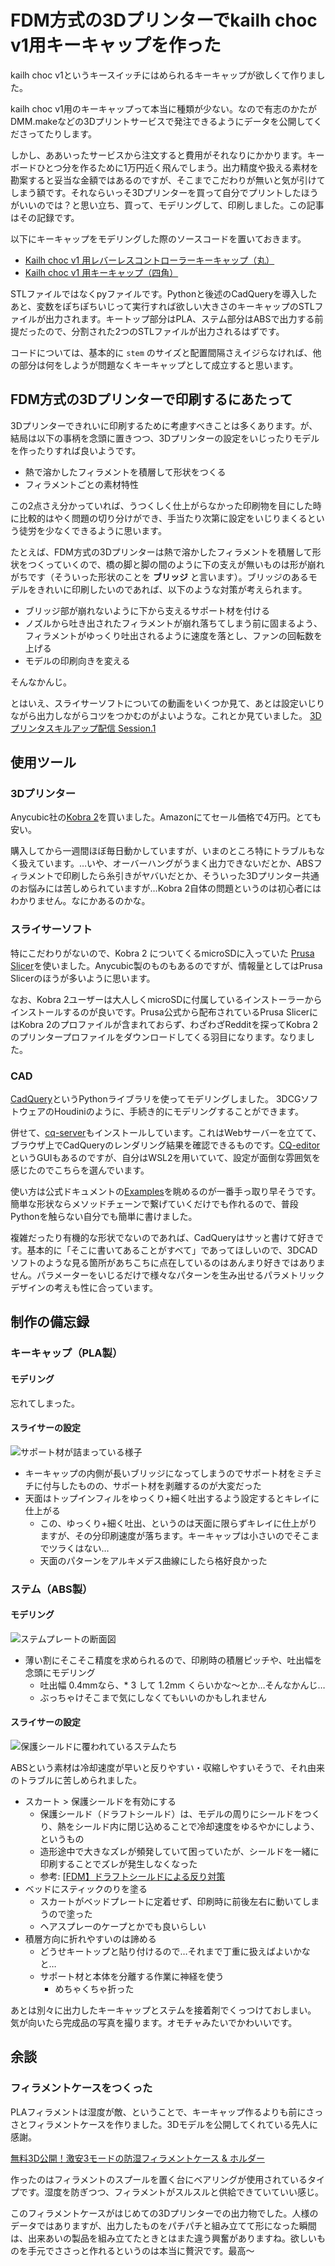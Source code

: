 # FDM方式の3Dプリンターでkailh choc v1用キーキャップを作った

kailh choc v1というキースイッチにはめられるキーキャップが欲しくて作りました。

kailh choc v1用のキーキャップって本当に種類が少ない。なので有志のかたがDMM.makeなどの3Dプリントサービスで発注できるようにデータを公開してくださってたりします。

しかし、ああいったサービスから注文すると費用がそれなりにかかります。キーボードひとつ分を作るために1万円近く飛んでしまう。出力精度や扱える素材を勘案すると妥当な金額ではあるのですが、そこまでこだわりが無いと気が引けてしまう額です。それならいっそ3Dプリンターを買って自分でプリントしたほうがいいのでは？と思い立ち、買って、モデリングして、印刷しました。この記事はその記録です。

以下にキーキャップをモデリングした際のソースコードを置いておきます。

- [Kailh choc v1 用レバーレスコントローラーキーキャップ（丸）](https://github.com/heutronica/blog/blob/main/20230828-makeKeycap/source/kailh_choc_v1-circle_keycap.py)
- [Kailh choc v1 用キーキャップ（四角）](https://github.com/heutronica/blog/blob/main/20230828-makeKeycap/source/kailh_choc_v1-rect_keycap.py)

STLファイルではなくpyファイルです。Pythonと後述のCadQueryを導入したあと、変数をぽちぽちいじって実行すれば欲しい大きさのキーキャップのSTLファイルが出力されます。キートップ部分はPLA、ステム部分はABSで出力する前提だったので、分割された2つのSTLファイルが出力されるはずです。

コードについては、基本的に `stem` のサイズと配置間隔さえイジらなければ、他の部分は何をしようが問題なくキーキャップとして成立すると思います。

## FDM方式の3Dプリンターで印刷するにあたって

3Dプリンターできれいに印刷するために考慮すべきことは多くあります。が、結局は以下の事柄を念頭に置きつつ、3Dプリンターの設定をいじったりモデルを作ったりすれば良いようです。

- 熱で溶かしたフィラメントを積層して形状をつくる
- フィラメントごとの素材特性

この2点さえ分かっていれば、うつくしく仕上がらなかった印刷物を目にした時に比較的はやく問題の切り分けができ、手当たり次第に設定をいじりまくるという徒労を少なくできるように思います。

たとえば、FDM方式の3Dプリンターは熱で溶かしたフィラメントを積層して形状をつくっていくので、橋の脚と脚の間のように下の支えが無いものは形が崩れがちです（そういった形状のことを **ブリッジ** と言います）。ブリッジのあるモデルをきれいに印刷したいのであれば、以下のような対策が考えられます。
 - ブリッジ部が崩れないように下から支えるサポート材を付ける
 - ノズルから吐き出されたフィラメントが崩れ落ちてしまう前に固まるよう、フィラメントがゆっくり吐出されるように速度を落とし、ファンの回転数を上げる
 - モデルの印刷向きを変える

そんなかんじ。

とはいえ、スライサーソフトについての動画をいくつか見て、あとは設定いじりながら出力しながらコツをつかむのがよいような。これとか見ていました。
[3Dプリンタスキルアップ配信 Session.1](https://www.youtube.com/watch?v=pkHRVHn5y0Q&t=2114s)


## 使用ツール

### 3Dプリンター
Anycubic社の[Kobra 2](https://www.anycubic.com/products/kobra-2)を買いました。Amazonにてセール価格で4万円。とても安い。

購入してから一週間ほぼ毎日動かしていますが、いまのところ特にトラブルもなく扱えています。…いや、オーバーハングがうまく出力できないだとか、ABSフィラメントで印刷したら糸引きがヤバいだとか、そういった3Dプリンター共通のお悩みには苦しめられていますが…Kobra 2自体の問題というのは初心者にはわかりません。なにかあるのかな。

### スライサーソフト

特にこだわりがないので、Kobra 2 についてくるmicroSDに入っていた [Prusa Slicer](https://www.prusa3d.com/page/prusaslicer_424/)を使いました。Anycubic製のものもあるのですが、情報量としてはPrusa Slicerのほうが多いように思います。

なお、Kobra 2ユーザーは大人しくmicroSDに付属しているインストーラーからインストールするのが良いです。Prusa公式から配布されているPrusa SlicerにはKobra 2のプロファイルが含まれておらず、わざわざRedditを探ってKobra 2のプリンタープロファイルをダウンロードしてくる羽目になります。なりました。


### CAD
[CadQuery](https://github.com/CadQuery/cadquery)というPythonライブラリを使ってモデリングしました。
3DCGソフトウェアのHoudiniのように、手続き的にモデリングすることができます。

併せて、[cq-server](https://github.com/roipoussiere/cadquery-server)もインストールしています。これはWebサーバーを立てて、ブラウザ上でCadQueryのレンダリング結果を確認できるものです。[CQ-editor](https://github.com/CadQuery/CQ-editor)というGUIもあるのですが、自分はWSL2を用いていて、設定が面倒な雰囲気を感じたのでこちらを選んでいます。

使い方は公式ドキュメントの[Examples](https://cadquery.readthedocs.io/en/latest/examples.html)を眺めるのが一番手っ取り早そうです。簡単な形状ならメソッドチェーンで繋げていくだけでも作れるので、普段Pythonを触らない自分でも簡単に書けました。

複雑だったり有機的な形状でないのであれば、CadQueryはサッと書けて好きです。基本的に「そこに書いてあることがすべて」であってほしいので、3DCADソフトのような見る箇所があちこちに点在しているのはあんまり好きではありません。パラメーターをいじるだけで様々なパターンを生み出せるパラメトリックデザインの考えも性に合っています。

## 制作の備忘録

### キーキャップ（PLA製）

#### モデリング
忘れてしまった。

#### スライサーの設定

![サポート材が詰まっている様子](./img/image-3.png)

- キーキャップの内側が長いブリッジになってしまうのでサポート材をミチミチに付与したものの、サポート材を剥離するのが大変だった
- 天面はトップインフィルをゆっくり+細く吐出するよう設定するとキレイに仕上がる
    - この、ゆっくり+細く吐出、というのは天面に限らずキレイに仕上がりますが、その分印刷速度が落ちます。キーキャップは小さいのでそこまでツラくはない…
  - 天面のパターンをアルキメデス曲線にしたら格好良かった

### ステム（ABS製）

#### モデリング
![ステムプレートの断面図](./img/image-5.png)

- 薄い割にそこそこ精度を求められるので、印刷時の積層ピッチや、吐出幅を念頭にモデリング
  - 吐出幅 0.4mmなら、* 3 して 1.2mm くらいかな～とか…そんなかんじ…
  - ぶっちゃけそこまで気にしなくてもいいのかもしれません

#### スライサーの設定

![保護シールドに覆われているステムたち](./img/image-4.png)

ABSという素材は冷却速度が早いと反りやすい・収縮しやすいそうで、それ由来のトラブルに苦しめられました。

- スカート > 保護シールドを有効にする
  - 保護シールド（ドラフトシールド）は、モデルの周りにシールドをつくり、熱をシールド内に閉じ込めることで冷却速度をゆるやかにしよう、というもの
  - 造形途中で大きなズレが頻発していて困っていたが、シールドを一緒に印刷することでズレが発生しなくなった
  - 参考: [[FDM】ドラフトシールドによる反り対策](https://note.com/newspeak/n/n590d4590aaf1)
- ベッドにスティックのりを塗る
  - スカートがベッドプレートに定着せず、印刷時に前後左右に動いてしまうので塗った
  - ヘアスプレーのケープとかでも良いらしい
- 積層方向に折れやすいのは諦める
  - どうせキートップと貼り付けるので…それまで丁重に扱えばよいかなと…
  - サポート材と本体を分離する作業に神経を使う
    - めちゃくちゃ折った


あとは別々に出力したキーキャップとステムを接着剤でくっつけておしまい。
気が向いたら完成品の写真を撮ります。オモチャみたいでかわいいです。

## 余談
### フィラメントケースをつくった

PLAフィラメントは湿度が敵、ということで、キーキャップ作るよりも前にさっさとフィラメントケースを作りました。3Dモデルを公開してくれている先人に感謝。

[無料3D公開！激安3モードの防湿フィラメントケース & ホルダー](https://www.youtube.com/watch?v=bxjvUW-gbow)

作ったのはフィラメントのスプールを置く台にベアリングが使用されているタイプです。湿度を防ぎつつ、フィラメントがスルスルと供給できていていい感じ。

このフィラメントケースがはじめての3Dプリンターでの出力物でした。人様のデータではありますが、出力したものをパチパチと組み立てて形になった瞬間は、出来あいの製品を組み立てたときとはまた違う興奮がありますね。欲しいものを手元でささっと作れるというのは本当に贅沢です。最高～